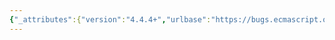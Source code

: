 ```yaml
---
{"_attributes":{"version":"4.4.4+","urlbase":"https://bugs.ecmascript.org/","maintainer":"dherman@mozilla.com"},"bug":{"bug_id":356,"creation_ts":"2012-05-12 18:26:00 -0700","short_desc":"AssignmentPattern does not allow initializers","delta_ts":"2015-07-10 08:34:25 -0700","product":"Draft for 6th Edition","component":"editorial issue","version":"All","rep_platform":"All","op_sys":"All","bug_status":"RESOLVED","resolution":"FIXED","priority":"Normal","bug_severity":"enhancement","everconfirmed":true,"reporter":{"uid":"arv","name":"Erik Arvidsson"},"assigned_to":{"uid":"allen","name":"Allen Wirfs-Brock"},"cc":"erik.arvidsson","long_desc":[{"commentid":940,"comment_count":0,"who":{"uid":"arv","name":"Erik Arvidsson"},"bug_when":"2012-05-12 18:26:26 -0700","thetext":"The following does not seem allowed with the grammar for ObjectAssignmentPattern:\n\nvar x;\n{y: x = 1} = {z: 2}\nassert(x === 1);\n\nSimilar issues are there for ArrayAssignmentPattern.\n\nIs this intentional?"},{"commentid":942,"comment_count":1,"who":{"uid":"allen","name":"Allen Wirfs-Brock"},"bug_when":"2012-05-13 10:22:53 -0700","thetext":"(In reply to comment #0)\n> \n> Is this intentional?\n\nIt is. I think there was some es-discuss talk that led to that conclusion.  However, looking at it now I don't see any compelling reason to not have them.\n\nRelated is the more general question of what should happen when the property doesn't exist in the source object. As currently specified undefine is used as the source value for the LHSExpression. A reasonable alternative would be to skip that LHS entirely.  EG:\n\nvar a=1,b=2;\n{a,b} ={ a:3};\n\nconsole.log(a,b); //current spec:  3, undefined\n                  //reasonable alternative:  3, 2\n\nWhich makes more sense?"},{"commentid":1018,"comment_count":2,"who":{"uid":"allen","name":"Allen Wirfs-Brock"},"bug_when":"2012-06-16 09:43:15 -0700","thetext":"fixed in \"Rev 8\", June 12,2012 draft"}]}}
---
```


